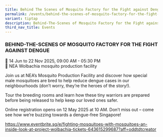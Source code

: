 ```yaml
---
title: Behind The Scenes of Mosquito Factory for the Fight against Dengue
permalink: /events/behind-the-scenes-of-mosquito-factory-for-the-fight-against-dengue/
variant: tiptap
description: Behind-The-Scenes of Mosquito Factory for the Fight against Dengue
third_nav_title: Events
---
```

<h3>BEHIND-THE-SCENES OF MOSQUITO FACTORY FOR THE FIGHT AGAINST DENGUE </h3>
<p>📆 14 Jun to 22 Nov 2025, 09:00 AM - 05:30 PM&nbsp;
<br>📍 NEA Wolbachia mosquito production facility</p>
<p>Join us at NEA’s Mosquito Production Facility and discover how special
male mosquitoes are bred to help reduce dengue cases in our neighbourhoods
(don’t worry, they’re the heroes of the story!).</p>
<p>Tour the breeding rooms and learn how these tiny warriors are prepared
before being released to help keep our loved ones safer.</p>
<p>Online registration opens on 12 May 2025 at 10 AM. Don’t miss out – come
see how we’re buzzing towards a dengue-free Singapore!</p>
<p><a href="https://www.eventbrite.sg/e/fighting-mosquitoes-with-mosquitoes-an-inside-look-at-project-wolbachia-tickets-643615299687?aff=oddtdtcreator" rel="noopener noreferrer nofollow" target="_blank">https://www.eventbrite.sg/e/fighting-mosquitoes-with-mosquitoes-an-inside-look-at-project-wolbachia-tickets-643615299687?aff=oddtdtcreator</a> 
</p>
<p></p>